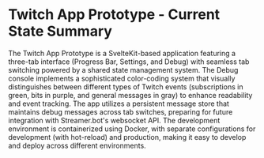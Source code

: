 # Twitch App Prototype - Current State Summary

The Twitch App Prototype is a SvelteKit-based application featuring a three-tab interface (Progress Bar, Settings, and Debug) with seamless tab switching powered by a shared state management system. The Debug console implements a sophisticated color-coding system that visually distinguishes between different types of Twitch events (subscriptions in green, bits in purple, and general messages in gray) to enhance readability and event tracking. The app utilizes a persistent message store that maintains debug messages across tab switches, preparing for future integration with Streamer.bot's websocket API. The development environment is containerized using Docker, with separate configurations for development (with hot-reload) and production, making it easy to develop and deploy across different environments.